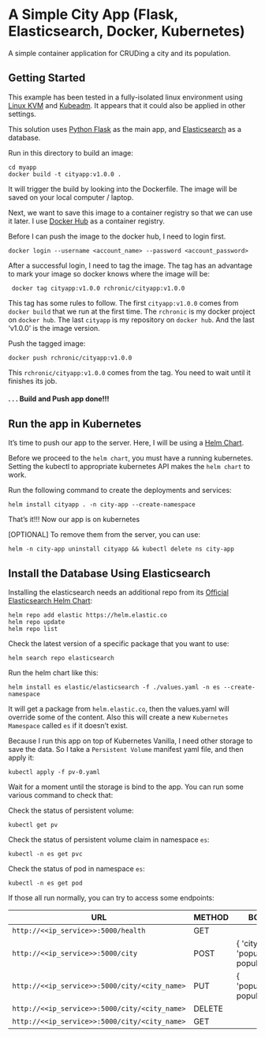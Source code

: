 # A Simple City App (Flask, Elasticsearch, Docker, Kubernetes)

A simple container application for CRUDing a city and its population.

## Getting Started

This example has been tested in a fully-isolated linux environment using [Linux KVM](https://www.linux-kvm.org/page/Downloads) and [Kubeadm](https://kubernetes.io/docs/setup/production-environment/tools/kubeadm/install-kubeadm/). It appears that it could also be applied in other settings.

This solution uses [Python Flask](https://flask.palletsprojects.com/en/2.3.x/installation/) as the main app, and [Elasticsearch](https://www.elastic.co/) as a database.

Run in this directory to build an image:

```shell
cd myapp
docker build -t cityapp:v1.0.0 .
```

It will trigger the build by looking into the Dockerfile. The image will be saved on your local computer / laptop.

Next, we want to save this image to a container registry so that we can use it later. 
I use [Docker Hub](https://hub.docker.com) as a container registry. 

Before I can push the image to the docker hub, I need to login first.

```shell
docker login --username <account_name> --password <account_password>
```

After a successful login, I need to tag the image. The tag has an advantage to mark your image so docker knows where the image will be:

```
 docker tag cityapp:v1.0.0 rchronic/cityapp:v1.0.0
```

This tag has some rules to follow. The first `cityapp:v1.0.0` comes from `docker build` that we run at the first time. The `rchronic` is my docker project on `docker hub`. The last `cityapp` is my repository on `docker hub`. And the last ‘v1.0.0’ is the image version.

Push the tagged image:

```
docker push rchronic/cityapp:v1.0.0
```

This `rchronic/cityapp:v1.0.0` comes from the tag. You need to wait until it finishes its job.


#### . . . Build and Push app done!!!




## Run the app in Kubernetes

It’s time to push our app to the server. Here, I will be using a [Helm Chart](https://helm.sh).

Before we proceed to the `helm chart`, you must have a running kubernetes. Setting the kubectl to appropriate kubernetes API makes the `helm chart` to work.

Run the following command to create the deployments and services:

```
helm install cityapp . -n city-app --create-namespace
```

That’s it!!! Now our app is on kubernetes

[OPTIONAL] To remove them from the server, you can use:

```
helm -n city-app uninstall cityapp && kubectl delete ns city-app
```

## Install the Database Using Elasticsearch

Installing the elasticsearch needs an additional repo from its [Official Elasticsearch Helm Chart](https://artifacthub.io/packages/helm/elastic/elasticsearch):

```
helm repo add elastic https://helm.elastic.co
helm repo update
helm repo list
```

Check the latest version of a specific package that you want to use:

```
helm search repo elasticsearch
```

Run the helm chart like this:

```
helm install es elastic/elasticsearch -f ./values.yaml -n es --create-namespace
```

It will get a package from `helm.elastic.co`, then the values.yaml will override some of the content. Also this will create a new `Kubernetes Mamespace` called `es` if it doesn’t exist.

Because I run this app on top of Kubernetes Vanilla, I need other storage to save the data. So I take a `Persistent Volume` manifest yaml file, and then apply it:

```
kubectl apply -f pv-0.yaml 
```

Wait for a moment until the storage is bind to the app. You can run some various command to check that:

Check the status of persistent volume:

```
kubectl get pv
```

Check the status of persistent volume claim in namespace `es`:

```
kubectl -n es get pvc
```

Check the status of pod in namespace `es`:

```
kubectl -n es get pod
```

If those all run normally, you can try to access some endpoints:

| URL                                           | METHOD      | BODY                                       |
|-----------------------------------------------|-------------|--------------------------------------------|
| `http://<<ip_service>>:5000/health`           | GET         |                                            |
| `http://<<ip_service>>:5000/city`             | POST        | { 'city': city, 'population': population } |
| `http://<<ip_service>>:5000/city/<city_name>` | PUT         | { 'population': population }               |
| `http://<<ip_service>>:5000/city/<city_name>` | DELETE      |                                            |
| `http://<<ip_service>>:5000/city/<city_name>` | GET         |                                            |

